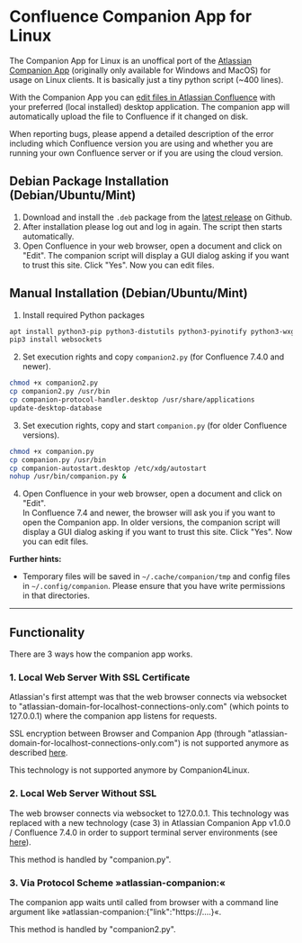 # Confluence Companion App for Linux

The Companion App for Linux is an unoffical port of the [Atlassian Companion App](https://confluence.atlassian.com/conf612/administering-the-atlassian-companion-app-958778510.html) (originally only available for Windows and MacOS) for usage on Linux clients. It is basically just a tiny python script (~400 lines).  

With the Companion App you can [edit files in Atlassian Confluence](https://confluence.atlassian.com/conf612/edit-files-958777653.html) with your preferred (local installed) desktop application. The companion app will automatically upload the file to Confluence if it changed on disk.  

When reporting bugs, please append a detailed description of the error including which Confluence version you are using and whether you are running your own Confluence server or if you are using the cloud version.

## Debian Package Installation (Debian/Ubuntu/Mint)
1. Download and install the `.deb` package from the [latest release](https://github.com/schorschii/companion-linux/releases) on Github.
2. After installation please log out and log in again. The script then starts automatically.
3. Open Confluence in your web browser, open a document and click on "Edit". The companion script will display a GUI dialog asking if you want to trust this site. Click "Yes". Now you can edit files.

## Manual Installation (Debian/Ubuntu/Mint)
1. Install required Python packages
```bash
apt install python3-pip python3-distutils python3-pyinotify python3-wxgtk4.0
pip3 install websockets
```

2. Set execution rights and copy `companion2.py` (for Confluence 7.4.0 and newer).
```bash
chmod +x companion2.py
cp companion2.py /usr/bin
cp companion-protocol-handler.desktop /usr/share/applications
update-desktop-database
```

3. Set execution rights, copy and start `companion.py` (for older Confluence versions).
```bash
chmod +x companion.py
cp companion.py /usr/bin
cp companion-autostart.desktop /etc/xdg/autostart
nohup /usr/bin/companion.py &
```

4. Open Confluence in your web browser, open a document and click on "Edit".  
In Confluence 7.4 and newer, the browser will ask you if you want to open the Companion app. In older versions, the companion script will display a GUI dialog asking if you want to trust this site. Click "Yes". Now you can edit files.

**Further hints:**
- Temporary files will be saved in `~/.cache/companion/tmp` and config files in `~/.config/companion`. Please ensure that you have write permissions in that directories.

---

## Functionality
There are 3 ways how the companion app works.

### 1. Local Web Server With SSL Certificate
Atlassian's first attempt was that the web browser connects via websocket to "atlassian-domain-for-localhost-connections-only.com" (which points to 127.0.0.1) where the companion app listens for requests.

SSL encryption between Browser and Companion App (through "atlassian-domain-for-localhost-connections-only.com") is not supported anymore as described [here](https://jira.atlassian.com/browse/CONFSERVER-59244?src=confmacro&_ga=2.138774577.300479270.1578747514-1264684236.1567087366).

This technology is not supported anymore by Companion4Linux.

### 2. Local Web Server Without SSL
The web browser connects via websocket to 127.0.0.1. This technology was replaced with a new technology (case 3) in Atlassian Companion App v1.0.0 / Confluence 7.4.0 in order to support terminal server environments (see [here](https://confluence.atlassian.com/doc/atlassian-companion-app-release-notes-958455712.html)).

This method is handled by "companion.py".

### 3. Via Protocol Scheme »atlassian-companion:«
The companion app waits until called from browser with a command line argument like »atlassian-companion:{"link":"https://....}«.

This method is handled by "companion2.py".
